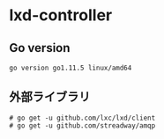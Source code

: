 # lxd-controller

## Go version
```
go version go1.11.5 linux/amd64
```

## 外部ライブラリ
```
# go get -u github.com/lxc/lxd/client
# go get -u github.com/streadway/amqp
```

